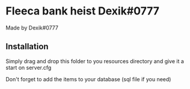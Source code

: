 # Fleeca bank heist Dexik#0777

Made by Dexik#0777 

## Installation

Simply drag and drop this folder to you resources directory and give it a start on server.cfg

Don't forget to add the items to your database (sql file if you need)
